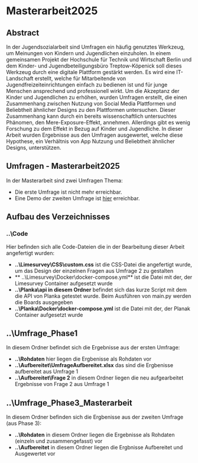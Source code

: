 # Masterarbeit2025
## Abstract 
In der Jugendsozialarbeit sind Umfragen ein häufig genutztes Werkzeug, um Meinungen von Kindern und Jugendlichen einzuholen. In einem gemeinsamen Projekt der Hochschule für Technik und Wirtschaft Berlin und dem Kinder- und Jugendbeteiligungsbüro Treptow-Köpenick soll dieses Werkzeug durch eine digitale Plattform gestärkt werden. Es wird eine IT-Landschaft erstellt, welche für Mitarbeitende von Jugendfreizeiteinrichtungen einfach zu bedienen ist und für junge Menschen ansprechend und professionell wirkt. 
Um die Akzeptanz der Kinder und Jugendlichen zu erhöhen, wurden Umfragen erstellt, die einen Zusammenhang zwischen Nutzung von Social Media Plattformen und Beliebtheit ähnlicher Designs zu den Plattformen untersuchen. Dieser Zusammenhang kann durch ein bereits wissenschaftlich untersuchtes Phänomen, den Mere-Exposure-Effekt, annehmen. Allerdings gibt es wenig Forschung zu dem Effekt in Bezug auf Kinder und Jugendliche. In dieser Arbeit wurden Ergebnisse aus den Umfragen ausgewertet, welche diese Hypothese, ein Verhältnis von App Nutzung und Beliebtheit ähnlicher Designs, unterstützen. 
## Umfragen - Masterarbeit2025
In der Masterarbeit sind zwei Umfragen Thema: 
* Die erste Umfrage ist nicht mehr erreichbar. 
* Eine Demo der zweiten Umfrage ist [hier](https://leon.arisi.de/index.php/42?lang=de-easy) erreichbar.
## Aufbau des Verzeichnisses
### ..\Code
Hier befinden sich alle Code-Dateien die in der Bearbeitung dieser Arbeit angefertigt wurden: 
* **..\Limesurvey\CSS\custom.css** ist die CSS-Datei die angefertigt wurde, um das Design der einzelnen Fragen aus Umfrage 2 zu gestalten
* ** ..\Limesurvey\Docker\docker-compose.yml** ist die Datei mit der, der Limesurvey Container aufgesetzt wurde
* **..\Planka\api in diesem Ordner** befindet sich das kurze Script mit dem die API von Planka getestet wurde. Beim Ausführen von main.py werden die Boards ausgegeben
* **..\Planka\Docker\docker-compose.yml** ist die Datei mit der, der Planak Container aufgesetzt wurde
## ..\Umfrage_Phase1
In diesem Ordner befindet sich die Ergebnisse aus der ersten Umfrage: 
* **..\Rohdaten** hier liegen die Ergbenisse als Rohdaten vor
* **..\Aufbereitet\UmfrageAufbereitet.xlsx** das sind die Ergbenisse aufbereitet aus Umfrage 1
* **..\Aufbereitet\Frage 2** in diesem Ordner liegen die neu aufgearbeitet Ergebnisse von Frage 2 aus Umfrage 1
##  ..\Umfrage_Phase3_Masterarbeit
In diesem Ordner befinden sich die Ergbenisse aus der zweiten Umfrage (aus Phase 3):
* **..\Rohdaten** in diesem Ordner liegen die Ergebnisse als Rohdaten (einzeln und zusammengefasst) vor
* **..\Aufbereitet** in diesem Ordner liegen die Ergbnisse Aufbereitet und Ausgewertet vor

